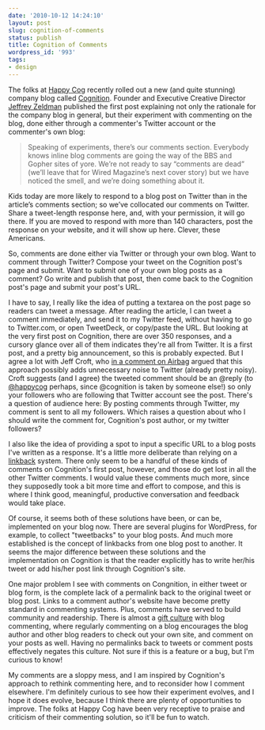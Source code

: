 ```yaml
---
date: '2010-10-12 14:24:10'
layout: post
slug: cognition-of-comments
status: publish
title: Cognition of Comments
wordpress_id: '993'
tags:
- design
---
```


The folks at [Happy Cog](http://happycog.com) recently rolled out a new (and quite stunning) company blog called [Cognition](http://cognition.happycog.com). Founder and Executive Creative Director [Jeffrey Zeldman](http://zeldman.com) published the first post explaining not only the rationale for the company blog in general, but their experiment with commenting on the blog, done either through a commenter's Twitter account or the commenter's own blog:


> Speaking of experiments, there’s our comments section. Everybody knows inline blog comments are going the way of the BBS  and Gopher sites of yore. We’re not ready to say “comments are dead”  (we’ll leave that for Wired Magazine’s next cover story) but we have  noticed the smell, and we’re doing something about it.

Kids today are more likely to respond to a blog post on Twitter than  in the article’s comments section; so we’ve collocated our comments on  Twitter. Share a tweet-length response here, and, with your permission,  it will go there. If you are moved to respond with more than 140  characters, post the response on your website, and it will show up here.  Clever, these Americans.


So, comments are done either via Twitter or through your own blog. Want to comment through Twitter? Compose your tweet on the Cognition post's page and submit. Want to submit one of your own blog posts as a comment? Go write and publish that post, then come back to the Cognition post's page and submit your post's URL.

I have to say, I really like the idea of putting a textarea on the post page so readers can tweet a message. After reading the article, I can tweet a comment immediately, and send it to my Twitter feed, without having to go to Twitter.com, or open TweetDeck, or copy/paste the URL. But looking at the very first post on Cognition, there are over 350 responses, and a cursory glance over all of them indicates they're all from Twitter. It is a first post, and a pretty big announcement, so this is probably expected. But I agree a lot with Jeff Croft, who [in a comment on Airbag](http://www.airbagindustries.com/archives/airbag/babylon.php#57036) argued that this approach possibly adds unnecessary noise to Twitter (already pretty noisy). Croft suggests (and I agree) the tweeted comment should be an @reply (to [@happycog](http://twitter.com/happycog) perhaps, since @cognition is taken by someone else!) so only your followers who are following that Twitter account see the post. There's a question of audience here: By posting comments through Twitter, my comment is sent to all my followers. Which raises a question about who I should write the comment for, Cognition's post author, or my twitter followers?

I also like the idea of providing a spot to input a specific URL to a blog posts I've written as a response. It's a little more deliberate than relying on a [linkback](http://en.wikipedia.org/wiki/Linkback) system. There only seem to be a handful of these kinds of comments on Cognition's first post, however, and those do get lost in all the other Twitter comments. I would value these comments much more, since they supposedly took a bit more time and effort to compose, and this is where I think good, meaningful, productive conversation and feedback would take place.

Of course, it seems both of these solutions have been, or can be,  implemented on your blog now. There are several plugins for WordPress,  for example, to collect "tweetbacks" to your blog posts. And much more  established is the concept of linkbacks from one blog post to another.  It seems the major difference between these solutions and the  implementation on Cognition is that the reader explicitly has to write  her/his tweet or add his/her post link through Cognition's site.

One major problem I see with comments on Congnition, in either tweet  or blog form, is the complete lack of a permalink back to the original  tweet or blog post. Links to a comment author's website have become  pretty standard in commenting systems. Plus, comments have served to  build community and readership. There is almost a [gift culture](http://en.wikipedia.org/wiki/Gift_economy) with blog  commenting, where regularly commenting on a blog encourages the blog  author and other blog readers to check out your own site, and comment on  your posts as well. Having no permalinks back to tweets or comment  posts effectively negates this culture. Not sure if this is a feature or a bug, but I'm curious to know!

My comments are a sloppy mess, and I am inspired by Cognition's approach to rethink commenting here, and to reconsider how I comment elsewhere. I'm definitely curious to see how their experiment evolves, and I hope it does evolve, because I think there are plenty of opportunities to improve. The folks at Happy Cog have been very receptive to praise and criticism of their commenting solution, so it'll be fun to watch.
